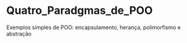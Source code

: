 # Quatro_Paradgmas_de_POO
 Exemplos simples de POO: encapsulamento, herança, polimorfismo e abstração
